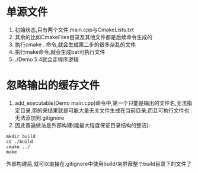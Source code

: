 # 单源文件
1. 初始状态,只有两个文件,main.cpp与CmakeLists.txt
2. 其余的比如CmakeFiles目录及其他文件都是后续命令生成的
3. 执行cmake . 命令,就会生成第二步的很多杂乱的文件
4. 执行make命令,就会生成bat可执行文件
5. ./Demo 5 4就会走程序逻辑
# 忽略输出的缓存文件
1. add_executable(Demo main.cpp)命令中,第一个只能是输出的文件名,无法指定目录,带的来结果就是可能大量无关文件生成在当前目录,而且可执行文件也无法添加到.gitignore
2. 因此普遍做法是外部构建(能最大程度保证目录结构的整洁):
```shell
mkdir build
cd ./build
cmake ../
make
```
外部构建后,就可以直接在.gitignore中使用build/来屏蔽整个build目录下的文件了